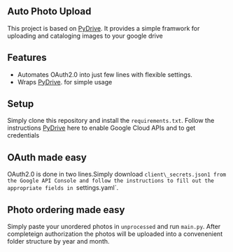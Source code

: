 Auto Photo Upload
-------

This project is based on [PyDrive](https://github.com/googleworkspace/PyDrive).
It provides a simple framwork for uploading and cataloging images to your google drive

Features
-------------------

-  Automates OAuth2.0 into just few lines with flexible settings.
-  Wraps [PyDrive](https://github.com/googleworkspace/PyDrive). for simple usage

Setup
--------------

Simply clone this repository and install the `requirements.txt`. Follow the instructions [PyDrive](https://github.com/googleworkspace/PyDrive) here to enable Google Cloud APIs and to get credentials

OAuth made easy
---------------

OAuth2.0 is done in two lines.Simply download `client\_secrets.json1 from the Google API Console and follow the instructions to fill out the appropriate fields in `settings.yaml`.

Photo ordering made easy
---------------
Simply paste your unordered photos in `unprocessed` and run `main.py`. After completeign authorization the photos will be uploaded into a convenenient folder structure by year and month. 

